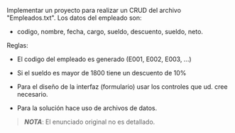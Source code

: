Implementar un proyecto para realizar un CRUD del archivo "Empleados.txt".
Los datos del empleado son:
- codigo, nombre, fecha, cargo, sueldo, descuento, sueldo, neto.

Reglas:
- El codigo del empleado es generado (E001, E002, E003, ...)
- Si el sueldo es mayor de 1800 tiene un descuento de 10%

- Para el diseño de la interfaz (formulario) usar los controles que ud. cree
  necesario.
- Para la solución hace uso de archivos de datos.

> __*NOTA*__: El enunciado original no es detallado.